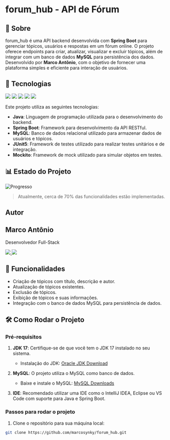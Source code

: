 # forum_hub - API de Fórum

## 📖 Sobre
forum_hub é uma API backend desenvolvida com **Spring Boot** para gerenciar tópicos, usuários e respostas em um fórum online. O projeto oferece endpoints para criar, atualizar, visualizar e excluir tópicos, além de integrar com um banco de dados **MySQL** para persistência dos dados. Desenvolvido por **Marco Antônio**, com o objetivo de fornecer uma plataforma simples e eficiente para interação de usuários.

## 🚀 Tecnologias

<div>
  <img src="https://img.shields.io/badge/Java-17-blue?style=for-the-badge&logo=java&logoColor=white">
  <img src="https://img.shields.io/badge/Spring_Boot-3.0.6-green?style=for-the-badge&logo=springboot&logoColor=white">
  <img src="https://img.shields.io/badge/MySQL-4479A1?style=for-the-badge&logo=mysql&logoColor=white">
  <img src="https://img.shields.io/badge/JUnit5-5.9.2-green?style=for-the-badge&logo=junit&logoColor=white">
  <img src="https://img.shields.io/badge/Mockito-4.8.1-blue?style=for-the-badge&logo=mockito&logoColor=white">
</div>

<p>Este projeto utiliza as seguintes tecnologias:</p>
<ul>
  <li><strong>Java</strong>: Linguagem de programação utilizada para o desenvolvimento do backend.</li>
  <li><strong>Spring Boot</strong>: Framework para desenvolvimento da API RESTful.</li>
  <li><strong>MySQL</strong>: Banco de dados relacional utilizado para armazenar dados de usuários e tópicos.</li>
  <li><strong>JUnit5</strong>: Framework de testes utilizado para realizar testes unitários e de integração.</li>
  <li><strong>Mockito</strong>: Framework de mock utilizado para simular objetos em testes.</li>
</ul>

## 📊 Estado do Projeto

![Progresso](https://img.shields.io/badge/Progresso-70%25-orange?style=for-the-badge&labelColor=000000&color=FF8000&logo=github)

> Atualmente, cerca de 70% das funcionalidades estão implementadas.

## Autor
<h2>Marco Antônio</h2>

<p>Desenvolvedor Full-Stack</p>

<p>
  <a href="https://github.com/marcosynky" target="_blank">
    <img src="https://img.shields.io/badge/GitHub-000000?style=for-the-badge&logo=github&logoColor=white" />
  </a>
<a href="https://www.linkedin.com/in/marco-antônio-developer-fullstack" target="_blank">
    <img src="https://img.shields.io/badge/LinkedIn-0A66C2?style=for-the-badge&logo=linkedin&logoColor=white" />
</a>

</p>

## 📱 Funcionalidades

- Criação de tópicos com título, descrição e autor.
- Atualização de tópicos existentes.
- Exclusão de tópicos.
- Exibição de tópicos e suas informações.
- Integração com o banco de dados MySQL para persistência de dados.

## 🛠️ Como Rodar o Projeto

### Pré-requisitos

1. **JDK 17**: Certifique-se de que você tem o JDK 17 instalado no seu sistema.
   - Instalação do JDK: [Oracle JDK Download](https://www.oracle.com/java/technologies/javase-jdk17-downloads.html)

2. **MySQL**: O projeto utiliza o MySQL como banco de dados.
   - Baixe e instale o MySQL: [MySQL Downloads](https://dev.mysql.com/downloads/installer/)

3. **IDE**: Recomendado utilizar uma IDE como o IntelliJ IDEA, Eclipse ou VS Code com suporte para Java e Spring Boot.

### Passos para rodar o projeto

1. Clone o repositório para sua máquina local:

```bash
git clone https://github.com/marcosynky/forum_hub.git
